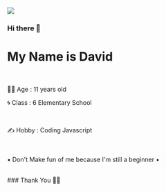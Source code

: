 <img src="https://telegra.ph/file/f6e7acb0b7fc0662c81ff.jpg">

### Hi there 👋
<h1>My Name is David</h1>
<br>
<p>🙎‍♂️ Age : 11 years old</p>
<p>🌀 Class : 6 Elementary School</p>
<br>
<p>✍️ Hobby : Coding Javascript</p>
<br>
<p>▪ Don't Make fun of me because I'm still a beginner ▪</p>
<br>
### Thank You 🙏🏻
